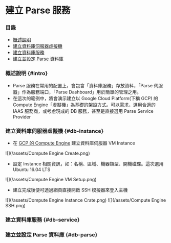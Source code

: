 # 建立  Parse 服務

### 目錄

* [概述說明](#intro)
* [建立資料庫伺服器虛擬機](#db-instance)
* [建立資料庫服務](#db-service)
* [建立並設定 Parse 資料庫](#db-parse)

### 概述說明 {#intro}

* Parse 服務在常用的配置上，會包含「資料庫服務」存放資料，「Parse 伺服器」作為服務端口，「Parse Dashboard」用於簡單的管理之用。
* 在這次的範例中，將會演示建立以 Google Cloud Platform(下稱 GCP) 的 Compute Engine「虛擬機」為基礎的架設方式。可以需求，選用合適的 IAAS 服務商，或考慮現成的 DB 服務，甚至是直接選用 Parse Service Provider

### 建立資料庫伺服器虛擬機 {#db-instance}

* 在 [GCP 的 Compute Engine](https://console.cloud.google.com/compute) 建立資料庫伺服器 VM Instance

![](/assets/Compute Engine Create.png)

* 設定 Instance 相關資訊，如：名稱、區域、機器類型、開機磁碟。這次選用 Ubuntu 16.04 LTS

![](/assets/Compute Engine VM Setup.png)

* 建立完成後便可透過網頁直接開啟 SSH 模擬器來登入主機

![](/assets/Compute Engine Instance Crate.png)
![](/assets/Compute Engine SSH.png)

### 建立資料庫服務 {#db-service}

### 建立並設定 Parse 資料庫 {#db-parse}



